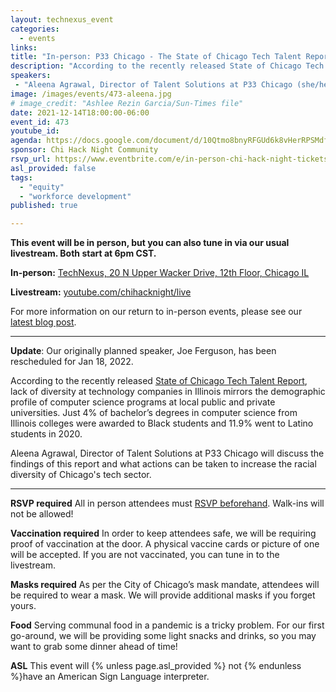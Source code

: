 ```yaml
---
layout: technexus_event
categories:
  - events
links: 
title: "In-person: P33 Chicago - The State of Chicago Tech Talent Report"
description: "According to the recently released State of Chicago Tech Talent Report, lack of diversity at technology companies in Illinois mirrors the demographic profile of computer science programs at local public and private universities. Just 4% of bachelor’s degrees in computer science from Illinois colleges were awarded to Black students and 11.9% went to Latino students in 2020. Aleena Agrawal, Director of Talent Solutions at P33 Chicago will discuss the findings of this report and what actions can be taken to increase the racial diversity of Chicago’s tech sector."
speakers:
 - "Aleena Agrawal, Director of Talent Solutions at P33 Chicago (she/her)"
image: /images/events/473-aleena.jpg
# image_credit: "Ashlee Rezin Garcia/Sun-Times file"
date: 2021-12-14T18:00:00-06:00
event_id: 473
youtube_id: 
agenda: https://docs.google.com/document/d/10Qtmo8bnyRFGUd6k8vHerRPSMdfoAs8Yvye3_lhMFV4/edit#
sponsor: Chi Hack Night Community
rsvp_url: https://www.eventbrite.com/e/in-person-chi-hack-night-tickets-207988107027
asl_provided: false
tags: 
  - "equity"
  - "workforce development"
published: true

---
```

 
**This event will be in person, but you can also tune in via our usual livestream. Both start at 6pm CST.**

**In-person:** <a href='https://www.google.com/maps/place/TechNexus+Venture+Collaborative/@41.8835673,-87.6394085,17z/data=!3m1!4b1!4m5!3m4!1s0x880e2d5be57f04c5:0xa87e47e177660090!8m2!3d41.8835673!4d-87.6372198'>TechNexus, 20 N Upper Wacker Drive, 12th Floor, Chicago IL</a>

**Livestream:** <a href='https://youtube.com/chihacknight/live'>youtube.com/chihacknight/live</a>

For more information on our return to in-person events, please see our [latest blog post](/blog/2021/11/09/2021-return-to-in-person.html). 

---

**Update**: Our originally planned speaker, Joe Ferguson, has been rescheduled for Jan 18, 2022.

According to the recently released [State of Chicago Tech Talent Report](https://p33chicago.com/tech-talent-report/), lack of diversity at technology companies in Illinois mirrors the demographic profile of computer science programs at local public and  private universities. Just 4% of bachelor’s degrees in computer science from Illinois colleges were awarded to Black students and 11.9% went to Latino students in 2020.

Aleena Agrawal, Director of Talent Solutions at P33 Chicago will discuss the findings of this report and what actions can be taken to increase the racial diversity of Chicago's tech sector.

---

**RSVP required** All in person attendees must [RSVP beforehand]({{page.rsvp_url}}). Walk-ins will not be allowed!

**Vaccination required** In order to keep attendees safe, we will be requiring proof of vaccination at the door. A physical vaccine cards or picture of one will be accepted. If you are not vaccinated, you can tune in to the livestream.

**Masks required** As per the City of Chicago’s mask mandate, attendees will be required to wear a mask. We will provide additional masks if you forget yours.

**Food** Serving communal food in a pandemic is a tricky problem. For our first go-around, we will be providing some light snacks and drinks, so you may want to grab some dinner ahead of time!

**ASL** This event will {% unless page.asl_provided %} not {% endunless %}have an American Sign Language interpreter.

